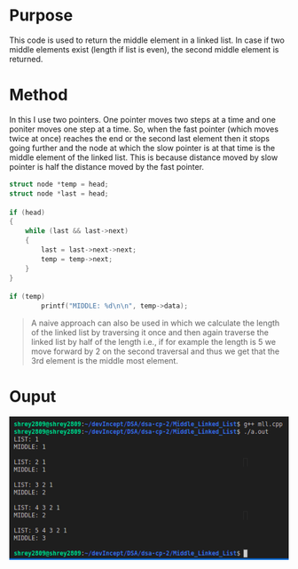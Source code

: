 # Purpose

This code is used to return the middle element in a linked list. In case if two middle elements exist (length if list is even), the second middle element is returned.

# Method

In this I use two pointers. One pointer moves two steps at a time and one poniter moves one step at a time. So, when the fast pointer (which moves twice at once) reaches the end or the second last element then it stops going further and the node at which the slow pointer is at that time is the middle element of the linked list. This is because distance moved by slow pointer is half the distance moved by the fast pointer.

```c++
struct node *temp = head;
struct node *last = head;

if (head)
{
    while (last && last->next)
    {
        last = last->next->next;
        temp = temp->next;
    }
}

if (temp)
        printf("MIDDLE: %d\n\n", temp->data);
```

> A naive approach can also be used in which we calculate the length of the linked list by traversing it once and then again traverse the linked list by half of the length i.e., if for example the length is 5 we move forward by 2 on the second traversal and thus we get that the 3rd element is the middle most element.

# Ouput

![Output image](output.png)
